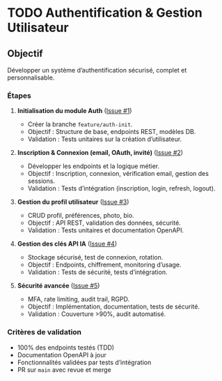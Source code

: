 # TODO Authentification & Gestion Utilisateur

## Objectif
Développer un système d’authentification sécurisé, complet et personnalisable.

### Étapes
1. **Initialisation du module Auth** ([Issue #1](https://github.com/MrRaph/Bloomzy/issues/1))
   - Créer la branche `feature/auth-init`.
   - Objectif : Structure de base, endpoints REST, modèles DB.
   - Validation : Tests unitaires sur la création d’utilisateur.

2. **Inscription & Connexion (email, OAuth, invité)** ([Issue #2](https://github.com/MrRaph/Bloomzy/issues/2))
   - Développer les endpoints et la logique métier.
   - Objectif : Inscription, connexion, vérification email, gestion des sessions.
   - Validation : Tests d’intégration (inscription, login, refresh, logout).

3. **Gestion du profil utilisateur** ([Issue #3](https://github.com/MrRaph/Bloomzy/issues/3))
   - CRUD profil, préférences, photo, bio.
   - Objectif : API REST, validation des données, sécurité.
   - Validation : Tests unitaires et documentation OpenAPI.

4. **Gestion des clés API IA** ([Issue #4](https://github.com/MrRaph/Bloomzy/issues/4))
   - Stockage sécurisé, test de connexion, rotation.
   - Objectif : Endpoints, chiffrement, monitoring d’usage.
   - Validation : Tests de sécurité, tests d’intégration.

5. **Sécurité avancée** ([Issue #5](https://github.com/MrRaph/Bloomzy/issues/5))
   - MFA, rate limiting, audit trail, RGPD.
   - Objectif : Implémentation, documentation, tests de sécurité.
   - Validation : Couverture >90%, audit automatisé.

### Critères de validation
- 100% des endpoints testés (TDD)
- Documentation OpenAPI à jour
- Fonctionnalités validées par tests d’intégration
- PR sur `main` avec revue et merge
